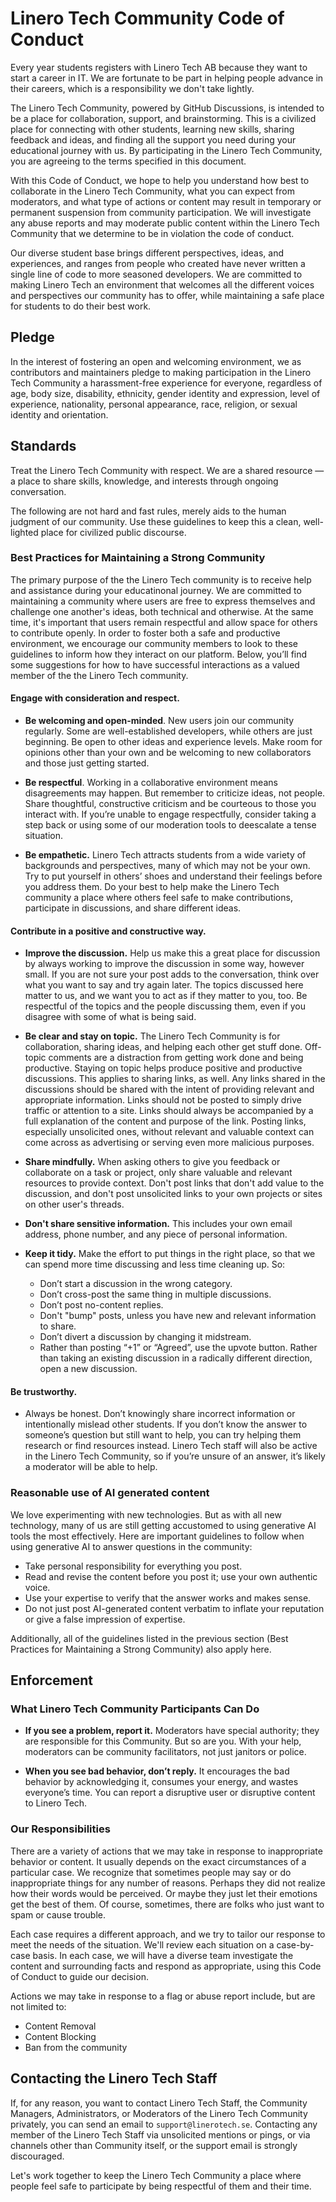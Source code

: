 # Linero Tech Community Code of Conduct
Every year students registers with Linero Tech AB because they want to start a career in IT. We are fortunate to be part in helping people advance in their careers, which is a responsibility we don't take lightly.

The Linero Tech Community, powered by GitHub Discussions, is intended to be a place for collaboration, support, and brainstorming. This is a civilized place for connecting with other students, learning new skills, sharing feedback and ideas, and finding all the support you need during your educational journey with us. By participating in the Linero Tech Community, you are agreeing to the terms specified in this document.

With this Code of Conduct, we hope to help you understand how best to collaborate in the Linero Tech Community, what you can expect from moderators, and what type of actions or content may result in temporary or permanent suspension from community participation. We will investigate any abuse reports and may moderate public content within the Linero Tech Community that we determine to be in violation the code of conduct.

Our diverse student base brings different perspectives, ideas, and experiences, and ranges from people who created have never written a single line of code to more seasoned developers. We are committed to making Linero Tech an environment that welcomes all the different voices and perspectives our community has to offer, while maintaining a safe place for students to do their best work.

## Pledge
In the interest of fostering an open and welcoming environment, we as contributors and maintainers pledge to making participation in the Linero Tech Community a harassment-free experience for everyone, regardless of age, body size, disability, ethnicity, gender identity and expression, level of experience, nationality, personal appearance, race, religion, or sexual identity and orientation.

## Standards
Treat the Linero Tech Community with respect. We are a shared resource — a place to share skills, knowledge, and interests through ongoing conversation.

The following are not hard and fast rules, merely aids to the human judgment of our community. Use these guidelines to keep this a clean, well-lighted place for civilized public discourse.

### Best Practices for Maintaining a Strong Community
The primary purpose of the the Linero Tech community is to receive help and assistance during your educatinonal journey. We are committed to maintaining a community where users are free to express themselves and challenge one another's ideas, both technical and otherwise. At the same time, it's important that users remain respectful and allow space for others to contribute openly. In order to foster both a safe and productive environment, we encourage our community members to look to these guidelines to inform how they interact on our platform. Below, you’ll find some suggestions for how to have successful interactions as a valued member of the the Linero Tech community.

#### Engage with consideration and respect.
- **Be welcoming and open-minded**.  New users join our community regularly. Some are well-established developers, while others are just beginning. Be open to other ideas and experience levels. Make room for opinions other than your own and be welcoming to new collaborators and those just getting started.

- **Be respectful**. Working in a collaborative environment means disagreements may happen. But remember to criticize ideas, not people. Share thoughtful, constructive criticism and be courteous to those you interact with. If you’re unable to engage respectfully, consider taking a step back or using some of our moderation tools to deescalate a tense situation.

- **Be empathetic.** Linero Tech attracts students from a wide variety of backgrounds and perspectives, many of which may not be your own. Try to put yourself in others’ shoes and understand their feelings before you address them. Do your best to help make the Linero Tech community a place where others feel safe to make contributions, participate in discussions, and share different ideas.

#### Contribute in a positive and constructive way.
- **Improve the discussion.** Help us make this a great place for discussion by always working to improve the discussion in some way, however small. If you are not sure your post adds to the conversation, think over what you want to say and try again later. The topics discussed here matter to us, and we want you to act as if they matter to you, too. Be respectful of the topics and the people discussing them, even if you disagree with some of what is being said.

- **Be clear and stay on topic.** The Linero Tech Community is for collaboration, sharing ideas, and helping each other get stuff done. Off-topic comments are a distraction from getting work done and being productive. Staying on topic helps produce positive and productive discussions. This applies to sharing links, as well. Any links shared in the discussions should be shared with the intent of providing relevant and appropriate information. Links should not be posted to simply drive traffic or attention to a site. Links should always be accompanied by a full explanation of the content and purpose of the link. Posting links, especially unsolicited ones, without relevant and valuable context can come across as advertising or serving even more malicious purposes.

- **Share mindfully.** When asking others to give you feedback or collaborate on a task or project, only share valuable and relevant resources to provide context. Don't post links that don't add value to the discussion, and don't post unsolicited links to your own projects or sites on other user's threads.

- **Don't share sensitive information.** This includes your own email address, phone number, and any piece of personal information.

- **Keep it tidy.** Make the effort to put things in the right place, so that we can spend more time discussing and less time cleaning up. So:

  - Don’t start a discussion in the wrong category.
  - Don’t cross-post the same thing in multiple discussions.
  - Don’t post no-content replies.
  - Don't "bump" posts, unless you have new and relevant information to share.
  - Don’t divert a discussion by changing it midstream.
  - Rather than posting “+1” or “Agreed”, use the upvote button. Rather than taking an existing discussion in a radically different direction, open a new discussion.

#### Be trustworthy.
- Always be honest. Don’t knowingly share incorrect information or intentionally mislead other students. If you don’t know the answer to someone’s question but still want to help, you can try helping them research or find resources instead. Linero Tech staff will also be active in the Linero Tech Community, so if you’re unsure of an answer, it’s likely a moderator will be able to help.

### Reasonable use of AI generated content
We love experimenting with new technologies. But as with all new technology, many of us are still getting accustomed to using generative AI tools the most effectively. Here are important guidelines to follow when using generative AI to answer questions in the community:

- Take personal responsibility for everything you post.
- Read and revise the content before you post it; use your own authentic voice.
- Use your expertise to verify that the answer works and makes sense.
- Do not just post AI-generated content verbatim to inflate your reputation or give a false impression of expertise.

Additionally, all of the guidelines listed in the previous section (Best Practices for Maintaining a Strong Community) also apply here.

## Enforcement
### What Linero Tech Community Participants Can Do
- **If you see a problem, report it.** Moderators have special authority; they are responsible for this Community. But so are you. With your help, moderators can be community facilitators, not just janitors or police.

- **When you see bad behavior, don’t reply.** It encourages the bad behavior by acknowledging it, consumes your energy, and wastes everyone’s time. You can report a disruptive user or disruptive content to Linero Tech.

### Our Responsibilities
There are a variety of actions that we may take in response to inappropriate behavior or content. It usually depends on the exact circumstances of a particular case. We recognize that sometimes people may say or do inappropriate things for any number of reasons. Perhaps they did not realize how their words would be perceived. Or maybe they just let their emotions get the best of them. Of course, sometimes, there are folks who just want to spam or cause trouble.

Each case requires a different approach, and we try to tailor our response to meet the needs of the situation. We'll review each situation on a case-by-case basis. In each case, we will have a diverse team investigate the content and surrounding facts and respond as appropriate, using this Code of Conduct to guide our decision.

Actions we may take in response to a flag or abuse report include, but are not limited to:
- Content Removal
- Content Blocking
- Ban from the community

## Contacting the Linero Tech Staff
If, for any reason, you want to contact Linero Tech Staff, the Community Managers, Administrators, or Moderators of the Linero Tech Community privately, you can send an email to `support@linerotech.se`. Contacting any member of the Linero Tech Staff via unsolicited mentions or pings, or via channels other than Community itself, or the support email is strongly discouraged.

Let's work together to keep the Linero Tech Community a place where people feel safe to participate by being respectful of them and their time.